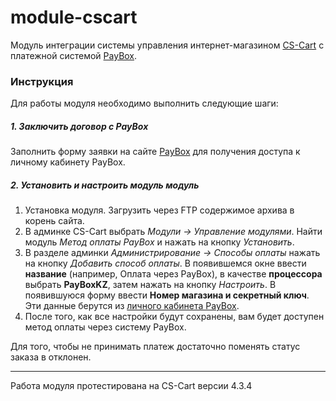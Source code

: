 # module-cscart

Модуль интеграции системы управления интернет-магазином [CS-Cart](http://www.cs-cart.ru/) с платежной системой [PayBox](https://paybox.money).

### Инструкция

Для работы модуля необходимо выполнить следующие шаги:

##### 1. Заключить договор с PayBox

Заполнить форму заявки на сайте [PayBox](https://paybox.money) для получения доступа к личному кабинету PayBox.

##### 2. Установить и настроить модуль модуль

1. Установка модуля. Загрузить через FTP содержимое архива в корень сайта.
2. В админке CS-Cart выбрать *Модули &rarr; Управление модулями*. Найти модуль *Метод оплаты PayBox* и нажать на кнопку *Установить*.
3. В разделе админки *Администрирование &rarr; Способы оплаты* нажать на кнопку *Добавить способ оплаты*.
В появившемся окне ввести **название** (например, Оплата через PayBox), в качестве **процессора** выбрать **PayBoxKZ**, затем нажать на кнопку *Настроить*.
В появившуюся форму ввести **Номер магазина и секретный ключ**. Эти данные берутся из [личного кабинета PayBox](https://my.paybox.money).
4. После того, как все настройки будут сохранены, вам будет доступен метод оплаты через систему PayBox.

Для того, чтобы не принимать платеж достаточно поменять статус заказа в отклонен.

---

Работа модуля протестирована на CS-Cart версии 4.3.4

